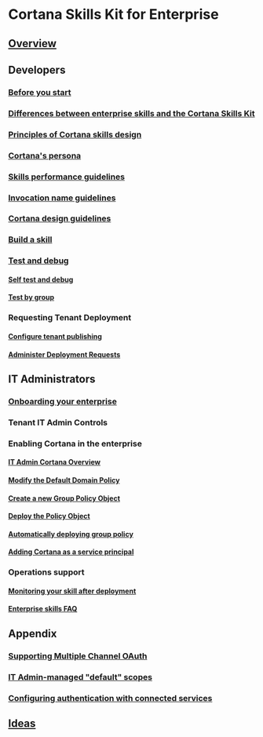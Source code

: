 
# Cortana Skills Kit for Enterprise  

## [Overview](./overview.md)

## Developers

### [Before you start](./before-you-start.md)

### [Differences between enterprise skills and the Cortana Skills Kit](enterprise-differences.md)

### [Principles of Cortana skills design](../skills/design-principles.md)

### [Cortana's persona](../skills/cortanas-persona.md)

### [Skills performance guidelines](../skills/performance-guidelines.md)

### [Invocation name guidelines](../skills/cortana-invocation-guidelines.md)

### [Cortana design guidelines](../skills/cortana-design-guidelines.md)

### [Build a skill](build-a-skill.md)

### [Test and debug](enterprise-test-and-debug.md)

#### [Self test and debug](enterprise-self-test-and-debug.md)

#### [Test by group](enterprise-test-by-group.md)

### Requesting Tenant Deployment

#### [Configure tenant publishing](configure-tenant-publishing.md)

#### [Administer Deployment Requests](administering-deployment-requests.md)

## IT Administrators

### [Onboarding your enterprise](./onboarding.md)

### Tenant IT Admin Controls

### Enabling Cortana in the enterprise

#### [IT Admin Cortana Overview](./admin-overview.md)

#### [Modify the Default Domain Policy](modify-default-domain-policy.md)

#### [Create a new Group Policy Object](new-group-policy.md)

#### [Deploy the Policy Object](deploy-policy-object.md)

#### [Automatically deploying group policy](enterprise-deploying-group-policy.md)

#### [Adding Cortana as a service principal](enterprise-cortana-service-principal.md)

### Operations support

#### [Monitoring your skill after deployment](./enterprise-monitor-after-deployment.md)

#### [Enterprise skills FAQ](./enterprise-faq.md)

## Appendix

### [Supporting Multiple Channel OAuth](supporting-multiple-channel-oauth.md)

### [IT Admin-managed "default" scopes](admin-managed-default-scopes.md)

### [Configuring authentication with connected services](configuring-authentication-connected-services.md)

## [Ideas](enterprise-ideas.md)